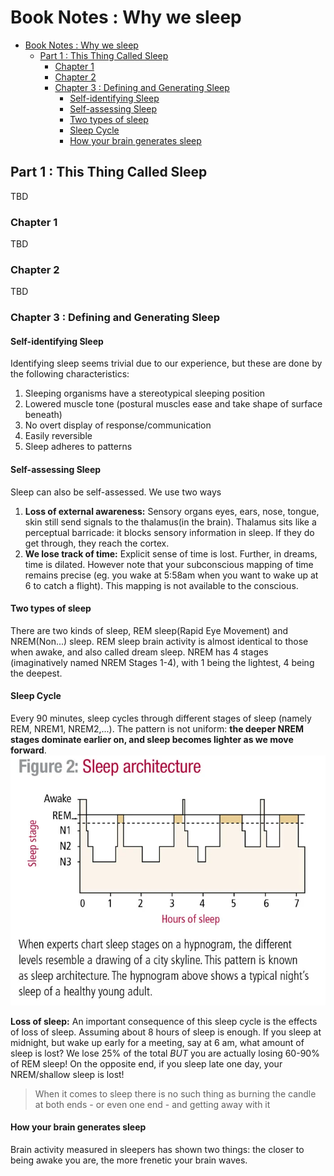 # Book Notes : Why we sleep

- [Book Notes : Why we sleep](#book-notes--why-we-sleep)
  - [Part 1 : This Thing Called Sleep](#part-1--this-thing-called-sleep)
    - [Chapter 1](#chapter-1)
    - [Chapter 2](#chapter-2)
    - [Chapter 3 : Defining and Generating Sleep](#chapter-3--defining-and-generating-sleep)
      - [Self-identifying Sleep](#self-identifying-sleep)
      - [Self-assessing Sleep](#self-assessing-sleep)
      - [Two types of sleep](#two-types-of-sleep)
      - [Sleep Cycle](#sleep-cycle)
      - [How your brain generates sleep](#how-your-brain-generates-sleep)

## Part 1 : This Thing Called Sleep
TBD
### Chapter 1
TBD
### Chapter 2 
TBD
### Chapter 3 : Defining and Generating Sleep
#### Self-identifying Sleep
Identifying sleep seems trivial due to our experience, but these are done by the following characteristics:
1. Sleeping organisms have a stereotypical sleeping position
2. Lowered muscle tone (postural muscles ease and take shape of surface beneath)
3. No overt display of response/communication
4. Easily reversible
5. Sleep adheres to patterns

#### Self-assessing Sleep
Sleep can also be self-assessed. We use two ways
1. **Loss of external awareness:** Sensory organs eyes, ears, nose, tongue, skin still send signals to the thalamus(in the brain). Thalamus sits like a perceptual barricade: it blocks sensory information in sleep. If they do get through, they reach the cortex.
2. **We lose track of time:** Explicit sense of time is lost. Further, in dreams, time is dilated. However note that your subconscious mapping of time remains precise (eg. you wake at 5:58am when you want to wake up at 6 to catch a flight). This mapping is not available to the conscious.

#### Two types of sleep
There are two kinds of sleep, REM sleep(Rapid Eye Movement) and NREM(Non...) sleep. REM sleep brain activity is almost identical to those when awake, and also called dream sleep. NREM has 4 stages (imaginatively named NREM Stages 1-4), with 1 being the lightest, 4 being the deepest.

#### Sleep Cycle
Every 90 minutes, sleep cycles through different stages of sleep (namely REM, NREM1, NREM2,...). The pattern is not uniform: **the deeper NREM stages dominate earlier on, and sleep becomes lighter as we move forward**.
![](../attachments/Sleep-architecture.png)

**Loss of sleep:** An important consequence of this sleep cycle is the effects of loss of sleep. Assuming about 8 hours of sleep is enough. If you sleep at midnight, but wake up early for a meeting, say at 6 am, what amount of sleep is lost? We lose 25% of the total *BUT* you are actually losing 60-90% of REM sleep! On the opposite end, if you sleep late one day, your NREM/shallow sleep is lost!
> When it comes to sleep there is no such thing as burning the candle at both ends - or even one end - and getting away with it

#### How your brain generates sleep
Brain activity measured in sleepers has shown two things: the closer to being awake you are, the more frenetic your brain waves. 